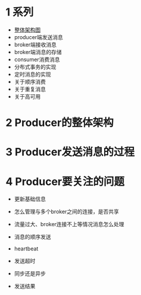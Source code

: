 # 1 系列

-	[整体架构图](https://my.oschina.net/pingpangkuangmo/blog/753742)
-	producer端发送消息
-	broker端接收消息
-	broker端消息的存储
-	consumer消费消息
-	分布式事务的实现
-	定时消息的实现
-	关于顺序消费
-	关于重复消息
-	关于高可用

# 2 Producer的整体架构


# 3 Producer发送消息的过程

# 4 Producer要关注的问题

-	更新基础信息

-	怎么管理与多个broker之间的连接，是否共享

-	流量过大、broker连接不上等情况消息怎么处理

-	消息的顺序发送

-	heartbeat

-	发送超时

-	同步还是异步

-	发送结果


